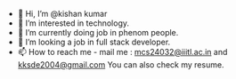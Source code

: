 - 👋 Hi, I’m @kishan kumar
- 👀 I’m interested in technology.
- 🌱 I’m currently doing job in phenom people.
- 💞️ I’m looking a job in full stack developer.
- 📫 How to reach me - mail me : mcs24032@iiitl.ac.in and  kksde2004@gmail.com 
You can also check my resume.


<!---
kishan-kushwaha/kishan-kushwaha is a ✨ special ✨ repository because its `README.md` (this file) appears on your GitHub profile.
You can click the Preview link to take a look at your changes.
--->

